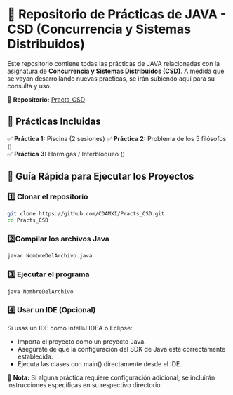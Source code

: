 # 📌 Repositorio de Prácticas de JAVA - CSD (Concurrencia y Sistemas Distribuidos)  

Este repositorio contiene todas las prácticas de JAVA relacionadas con la asignatura de **Concurrencia y Sistemas Distribuidos (CSD)**. A medida que se vayan desarrollando nuevas prácticas, se irán subiendo aquí para su consulta y uso.  

🔗 **Repositorio:** [Practs_CSD](https://github.com/CDAMXI/Practs_CSD.git)  

## 📂 Prácticas Incluidas  
✅ **Práctica 1:** Piscina  (2 sesiones)
✅ **Práctica 2:** Problema de los 5 filósofos ()  
✅ **Práctica 3:** Hormigas / Interbloqueo ()

## 🚀 Guía Rápida para Ejecutar los Proyectos  

### 1️⃣ Clonar el repositorio  
```bash
git clone https://github.com/CDAMXI/Practs_CSD.git
cd Practs_CSD
```
### 2️⃣Compilar los archivos Java
```bash
javac NombreDelArchivo.java
```
### 3️⃣ Ejecutar el programa
```bash
java NombreDelArchivo
```
### 4️⃣ Usar un IDE (Opcional)
Si usas un IDE como IntelliJ IDEA o Eclipse:
- Importa el proyecto como un proyecto Java.
- Asegúrate de que la configuración del SDK de Java esté correctamente establecida.
- Ejecuta las clases con main() directamente desde el IDE.

📌 **Nota:** Si alguna práctica requiere configuración adicional, se incluirán instrucciones específicas en su respectivo directorio.
